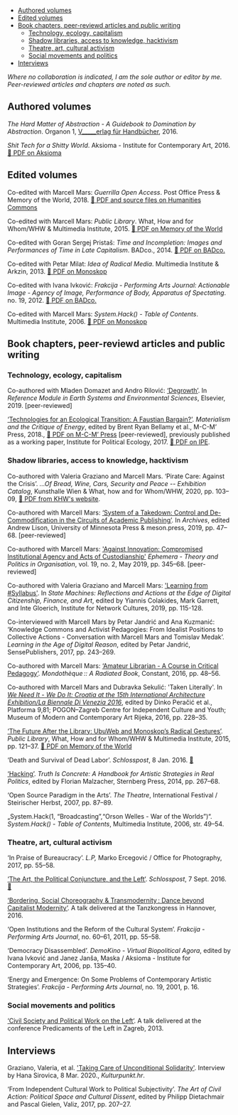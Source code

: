 <!--
.. title: Bibliography
.. slug: txt
.. author: Tomislav Medak
.. date: 2018-02-05 19:52:05 UTC
.. description: Texts, journal articles, books and chapters authored by Tomislav Medak on technology, post-capitalist transition, environmental crisis, art and disability.
-->

<!-- TOC -->

- [Authored volumes](#authored-volumes)
- [Edited volumes](#edited-volumes)
- [Book chapters, peer-reviewd articles and public writing](#book-chapters-peer-reviewd-articles-and-public-writing)
  - [Technology, ecology, capitalism](#technology-ecology-capitalism)
  - [Shadow libraries, access to knowledge, hacktivism](#shadow-libraries-access-to-knowledge-hacktivism)
  - [Theatre, art, cultural activism](#theatre-art-cultural-activism)
  - [Social movements and politics](#social-movements-and-politics)
- [Interviews](#interviews)

<!-- /TOC -->

*Where no collaboration is indicated, I am the sole author or editor by me. Peer-reviewed articles and chapters are noted as such.*

## Authored volumes

*The Hard Matter of Abstraction - A Guidebook to Domination by
Abstraction*. Organon 1, [V\_\_\_\_\_erlag für Handbücher](http://www.verlagfürhandbücher.de/thehardmatterofabstraction/index.php?1110), 2016.

*Shit Tech for a Shitty World*. Aksioma - Institute for Contemporary Art, 2016. [🔗 PDF on Aksioma](http://aksioma.org/Tomislav-Medak-Shit-Tech-for-a)

## Edited volumes

Co-edited with Marcell Mars: *Guerrilla Open Access*. Post Office Press & Memory of the World, 2018. [🔗 PDF and source files on Humanities Commons](https://hcommons.org/deposits/item/hc:19825/)

Co-edited with Marcell Mars: *Public Library*.
What, How and for Whom/WHW & Multimedia Institute, 2015.
[🔗 PDF on Memory of the World](http://library.memoryoftheworld.org/b/VG3cDMIz71e2XFDqYEBSat1erDCbmCz9cv2xuitazr_oJsRX)

Co-edited with Goran Sergej Pristaš: *Time and Incompletion: Images and
Performances of Time in Late Capitalism*. BADco., 2014. [🔗 PDF on BADco.](http://badco.hr/hr/news-item/download-time-and-incompletion)

Co-edited with Petar Milat: *Idea of Radical Media*. Multimedia
Institute & Arkzin, 2013. [🔗 PDF on Monoskop](https://monoskop.org/images/0/09/Medak_Tomislav_Milat_Petar_eds_Idea_of_Radical_Media.pdf)

Co-edited with Ivana Ivković: *Frakcija - Performing Arts Journal:
Actionable Image - Agency of Image, Performance of Body, Apparatus of
Spectating*. no. 19, 2012. [🔗 PDF on BADco.](http://badco.hr/en/publications-item/actionable-image/)

Co-edited with Marcell Mars: *System.Hack() - Table of Contents*.
Multimedia Institute, 2006. [🔗 PDF on Monoskop](https://monoskop.org/images/f/fd/System.hack_catalogue.pdf/)

##  Book chapters, peer-reviewd articles and public writing

### Technology, ecology, capitalism

Co-authored with Mladen Domazet and Andro Rilović: [‘Degrowth’](http://www.sciencedirect.com/science/article/pii/B9780124095489120810). In *Reference Module in Earth Systems and Environmental Sciences*, Elsevier, 2019. [peer-reviewed]

[‘Technologies for an Ecological Transition: A Faustian Bargain?’](/en/ecotech/). *Materialism and the Critique of Energy*, edited by Brent Ryan Bellamy
et al., M-C-M’ Press, 2018., [🔗 PDF on M-C-M’ Press](http://www.mcmprime.com/books/marxism-and-energy) [peer-reviewed], previously published as a working paper, Institute for Political Ecology, 2017. [🔗 PDF on IPE](http://ipe.hr/wp-content/uploads/2017/11/Technologies-for-an-Ecological-Transition-A-Faustian-Bargain-1.pdf).

### Shadow libraries, access to knowledge, hacktivism

Co-authored with Valeria Graziano and Marcell Mars. ‘Pirate Care: Against the Crisis’. *...Of Bread, Wine, Cars, Security and Peace -- Exhibition Catalog*, Kunsthalle Wien & What, how and for Whom/WHW, 2020, pp. 103–09, [🔗 PDF from KHW's website](https://kunsthallewien.at/101/wp-content/uploads/2020/01/Booklet_of-bread-wine_EN.pdf).

Co-authored with Marcell Mars: [‘System of a Takedown: Control and De-Commodification in the Circuits of Academic Publishing’](https://meson.press/books/archives/). In *Archives*, edited Andrew Lison, University of Minnesota Press & meson.press, 2019, pp. 47–68. [peer-reviewed]

Co-authored with Marcell Mars: ['Against Innovation: Compromised Institutional Agency and Acts of Custodianship'](http://www.ephemerajournal.org/contribution/against-innovation-compromised-institutional-agency-and-acts-custodianship) *Ephemera - Theory and Politics in Organisation*, vol. 19, no. 2, May 2019, pp. 345–68. [peer-reviewed]

Co-authored with Valeria Graziano and Marcell Mars: ['Learning from #Syllabus'](https://issuu.com/instituteofnetworkcultures/docs/statemachines_v14_zondermarks/115). In *State Machines: Reflections and Actions at the Edge of Digital Citizenship, Finance, and Art*, edited by Yiannis Colakides, Mark Garrett, and Inte Gloerich, Institute for Network Cultures, 2019, pp. 115-128.

Co-interviewed with Marcell Mars by Petar Jandrić and Ana Kuzmanić: ‘Knowledge Commons and Activist Pedagogies: From Idealist Positions to Collective Actions - Conversation with Marcell Mars and Tomislav Medak’. *Learning in the Age of Digital Reason*, edited by Petar Jandrić, SensePublishers, 2017, pp. 243–269.

Co-authored with Marcell Mars: [‘Amateur Librarian - A Course in Critical
Pedagogy‘](/en/amateur/). *Mondothèque :: A Radiated Book*, Constant, 2016, pp. 48–56.

Co-authored with Marcell Mars and Dubravka Sekulić: 'Taken Literally'. In [*We Need It - We Do It: Croatia at the 15th International Architecture Exhibition/La Biennale Di Venezia 2016*](https://we-need-it-we-do-it.org/wp-content/uploads/2016/06/WNIWDI_.pdf), edited by Dinko Peračić et al., Platforma 9,81; POGON–Zagreb Centre for Independent Culture and Youth; Museum of Modern and
Contemporary Art Rijeka, 2016, pp. 228–35.

[‘The Future After the Library: UbuWeb and Monoskop’s Radical Gestures’](/en/ubu_monoskop/). *Public Library*, What, How and for Whom/WHW & Multimedia Institute, 2015, pp. 121–37. [🔗 PDF on Memory of the World](http://library.memoryoftheworld.org/b/Fs5CQa5xtzBrKZmI08Q41fQZOr4lAadL5_GsqfHiDgV4w-iC)

‘Death and Survival of Dead Labor’. *Schlosspost*, 8 Jan. 2016. [🔗](https://schloss-post.com/death-survival-dead-labor/)

[‘Hacking’](/en/hacking). *Truth Is Concrete: A Handbook for Artistic Strategies in Real Politics*, edited by Florian Malzacher, Sternberg Press, 2014, pp.
267–68.

‘Open Source Paradigm in the Arts’. *The Theatre*, International
Festival / Steirischer Herbst, 2007, pp. 87–89.

„System.Hack(1, “Broadcasting”,“Orson Welles - War of the Worlds”)“.
*System.Hack() - Table of Contents*, Multimedia Institute, 2006, str.
49–54.

### Theatre, art, cultural activism

‘In Praise of Bureaucracy’. *L.P,* Marko Ercegović / Office for
Photography, 2017, pp. 55–58.

[‘The Art, the Political Conjuncture, and the Left‘](/en/conjuncture/). *Schlosspost*, 7 Sept. 2016. [🔗](https://schloss-post.com/art-political-conjuncture-left/)

[‘Bordering, Social Choreography & Transmodernity : Dance beyond
Capitalist Modernity‘](/en/bordering/). A talk delivered at the Tanzkongress in Hannover, 2016.

‘Open Institutions and the Reform of the Cultural System’. *Frakcija -
Performing Arts Journal*, no. 60–61, 2011, pp. 55–58.

‘Democracy Disassembled’. *DemoKino - Virtual Biopolitical Agora*,
edited by Ivana Ivković and Janez Janša, Maska / Aksioma - Institute for
Contemporary Art, 2006, pp. 135–40.

‘Energy and Emergence: On Some Problems of Contemporary Artistic
Strategies’. *Frakcija - Performing Arts Journal*, no. 19, 2001, p. 16.

### Social movements and politics

[‘Civil Society and Political Work on the Left‘](/en/the_left/). A talk delivered at the conference Predicaments of the Left in Zagreb, 2013.

## Interviews

Graziano, Valeria, et al. ['Taking Care of Unconditional Solidarity'](https://kulturpunkt.hr/content/taking-care-unconditional-solidarity). Interview by Hana Sirovica, 8 Mar. 2020., *Kulturpunkt.hr*.

‘From Independent Cultural Work to Political Subjectivity’.
*The Art of Civil Action: Political Space and Cultural Dissent*, edited
by Philipp Dietachmair and Pascal Gielen, Valiz, 2017, pp. 207–27.
